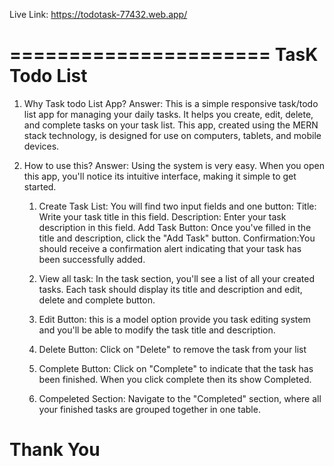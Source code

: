 Live Link: https://todotask-77432.web.app/

======================
TasK Todo List
======================
1. Why Task todo List App?
Answer: This is a simple responsive task/todo list app for managing your daily tasks. It helps you create, edit, delete, and complete tasks on your task list. This app, created using the MERN stack technology, is designed for use on computers, tablets, and mobile devices.

2. How to use this?
Answer: Using the system is very easy. When you open this app, you'll notice its intuitive interface, making it simple to get started.
    1. Create Task List: You will find two input fields and one button:
        Title: Write your task title in this field.
        Description: Enter your task description in this field.
        Add Task Button: Once you've filled in the title and description, click the "Add Task" button.
        Confirmation:You should receive a confirmation alert indicating that your task has been successfully added.
    2. View all task:
        In the task section, you'll see a list of all your created tasks. Each task should display its title and description and edit, delete and complete button.
    3. Edit Button: this is a model option provide you task editing system and you'll be able to modify the task title and description.
    4. Delete Button: Click on "Delete" to remove the task from your list
    5. Complete Button: Click on "Complete" to indicate that the task has been finished. When you click complete then its show Completed.

    6. Compeleted Section: Navigate to the "Completed" section, where all your finished tasks are grouped together in one table.

  Thank You
=================


  